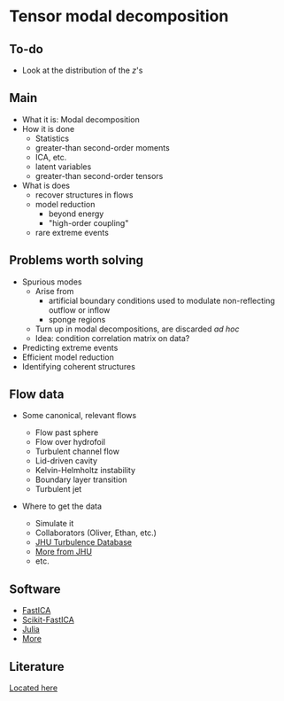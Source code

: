 # Tensor modal decomposition

## To-do

* Look at the distribution of the $z$'s

## Main

* What it is: Modal decomposition
* How it is done
  * Statistics
  * greater-than second-order moments
  * ICA, etc.
  * latent variables
  * greater-than second-order tensors
* What is does
  * recover structures in flows
  * model reduction
    * beyond energy
    * "high-order coupling"
  * rare extreme events

## Problems worth solving

* Spurious modes
  * Arise from
    * artificial boundary conditions used to modulate non-reflecting outflow or inflow
    * sponge regions
  * Turn up in modal decompositions, are discarded *ad hoc*
  * Idea: condition correlation matrix on data?
* Predicting extreme events
* Efficient model reduction
* Identifying coherent structures

## Flow data

* Some canonical, relevant flows
  * Flow past sphere
  * Flow over hydrofoil
  * Turbulent channel flow
  * Lid-driven cavity
  * Kelvin-Helmholtz instability
  * Boundary layer transition
  * Turbulent jet

* Where to get the data
  * Simulate it
  * Collaborators (Oliver, Ethan, etc.)
  * [JHU Turbulence Database](http://turbulence.pha.jhu.edu/) 
  * [More from JHU](https://pages.jh.edu/cmeneve1/datasets.html)
  * etc.

## Software

* [FastICA](https://en.wikipedia.org/wiki/FastICA)
* [Scikit-FastICA](https://scikit-learn.org/stable/modules/generated/sklearn.decomposition.FastICA.html)
* [Julia](https://juliahub.com/ui/Packages/IndependentComponentAnalysis/NI0LK/0.1.4)
* [More](https://github.com/search?q=independent+component+analysis)




## Literature

[Located here](https://www.zotero.org/groups/4507615/comp-physics/collections/HX6358UM) 
